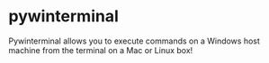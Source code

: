 # pywinterminal
Pywinterminal allows you to execute commands on a Windows host machine from the terminal on a Mac or Linux box!
